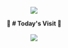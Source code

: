 <p align='center'>
    <img src="https://capsule-render.vercel.app/api?type=waving&color=auto&height=300&section=header&text=Welcome%20SD%20Github&fontSize=70&animation=fadeIn&fontAlignY=38&desc=We%20Can%20Do%20It!&descAlignY=51&descAlign=62"/>
</p>

<p>
    <div align="center">
    <b>📅 # Today's Visit 📅</b>
    <br/>
    <br/>
<a href="https://hits.seeyoufarm.com"><img src="https://hits.seeyoufarm.com/api/count/incr/badge.svg?url=https%3A%2F%2Fgithub.com%2Fessay104&count_bg=%233D51C8&title_bg=%23EEEEEE&icon=github.svg&icon_color=%232B2B2B&title=hits&edge_flat=false"/></a>
    </div>
</p>
